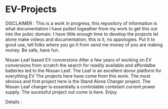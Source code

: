 # EV-Projects
DISCLAIMER : This is a work in progress, this repository of information is what documentation I have pulled togeather from my work to get this out into the pubic domain. I have little enough time to develop the projects let alone make videos and documentation, this is it, no appologies. Put it to good use, tell folks where you go it from send me money of you are making money. Be safe, have fun.

Nissan Leaf based EV conversions
After a few years of working on EV conversions from scratch the search for readily available and affordalbe batteries led to the Nissan Leaf.
The Leaf is an excellent donor platform for everything EV
The projects here have come from this work.
The most obvious and first project here is the Stand Alone Charger project.
The Nissan Leaf charger is essentially a controlable contstant current power supply.
The sucessful project out come is here.
Enjoy

Details :
